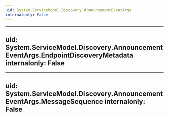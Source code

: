 ```yaml
---
uid: System.ServiceModel.Discovery.AnnouncementEventArgs
internalonly: False
---
```


---
uid: System.ServiceModel.Discovery.AnnouncementEventArgs.EndpointDiscoveryMetadata
internalonly: False
---

---
uid: System.ServiceModel.Discovery.AnnouncementEventArgs.MessageSequence
internalonly: False
---
